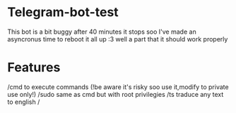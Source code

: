 # Telegram-bot-test
 This bot is a bit buggy after 40 minutes it stops 
 soo I've made an asyncronus time to reboot it all up
 :3 well a part that it should work properly 
# Features
 /cmd   to execute commands (!be aware it's risky soo use it,modify to private use only!)
 /sudo  same as cmd but with root privilegies
 /ts    traduce any text to english
 /
